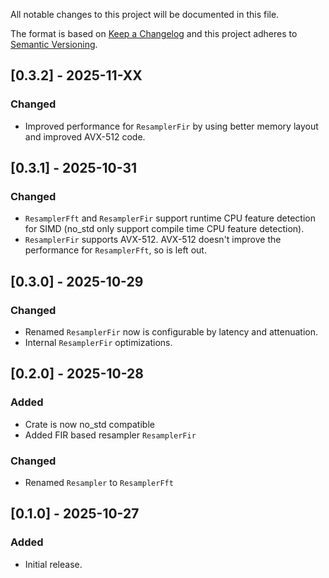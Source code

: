 

All notable changes to this project will be documented in this file.

The format is based on [Keep a Changelog](http://keepachangelog.com/en/1.0.0/)
and this project adheres to [Semantic Versioning](https://semver.org/spec/v2.0.0.html).

## [0.3.2] - 2025-11-XX

### Changed

- Improved performance for `ResamplerFir` by using better memory layout and improved AVX-512 code.


## [0.3.1] - 2025-10-31

### Changed

- `ResamplerFft` and `ResamplerFir` support runtime CPU feature detection for SIMD (no_std only support compile time
   CPU feature detection).
- `ResamplerFir` supports AVX-512. AVX-512 doesn't improve the performance for `ResamplerFft`, so is left out. 

## [0.3.0] - 2025-10-29

### Changed

- Renamed `ResamplerFir` now is configurable by latency and attenuation.
- Internal `ResamplerFir` optimizations.

## [0.2.0] - 2025-10-28

### Added

- Crate is now no_std compatible
- Added FIR based resampler `ResamplerFir`

### Changed

- Renamed `Resampler` to `ResamplerFft`

## [0.1.0] - 2025-10-27

### Added

- Initial release.
